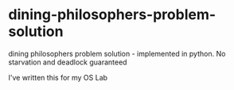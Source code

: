 # dining-philosophers-problem-solution
dining philosophers problem solution - implemented in python. No starvation and deadlock guaranteed

I've written this for my OS Lab

